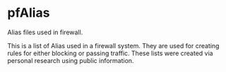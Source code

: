 # pfAlias
Alias files used in firewall.

This is a list of Alias used in a firewall system. They are used for creating rules for either blocking or passing traffic. These lists were created via personal research using public information.
